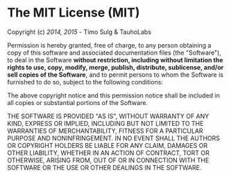 
# The MIT License (MIT)

Copyright (c) *2014, 2015* - Timo Sulg & TauhoLabs

Permission is hereby granted, free of charge, to any person obtaining a copy
of this software and associated documentation files (the "Software"), to deal
in the Software **without restriction, including without limitation the rights
to use, copy, modify, merge, publish, distribute, sublicense, and/or sell
copies of the Software**, and to permit persons to whom the Software is
furnished to do so, subject to the following conditions:

The above copyright notice and this permission notice shall be included in all
copies or substantial portions of the Software.

THE SOFTWARE IS PROVIDED "AS IS", WITHOUT WARRANTY OF ANY KIND, EXPRESS OR
IMPLIED, INCLUDING BUT NOT LIMITED TO THE WARRANTIES OF MERCHANTABILITY,
FITNESS FOR A PARTICULAR PURPOSE AND NONINFRINGEMENT. IN NO EVENT SHALL THE
AUTHORS OR COPYRIGHT HOLDERS BE LIABLE FOR ANY CLAIM, DAMAGES OR OTHER
LIABILITY, WHETHER IN AN ACTION OF CONTRACT, TORT OR OTHERWISE, ARISING FROM,
OUT OF OR IN CONNECTION WITH THE SOFTWARE OR THE USE OR OTHER DEALINGS IN THE
SOFTWARE.
